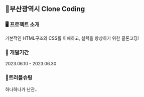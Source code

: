 ## 🚢부산광역시 Clone Coding

### 🖥 프로젝트 소개
기본적인 HTML구조와 CSS를 이해하고, 실력을 향상하기 위한 클론코딩! <br/>

### 📆 개발기간
2023.06.10 - 2023.06.30

### 🚨트러블슈팅
하나하나가 난관..

